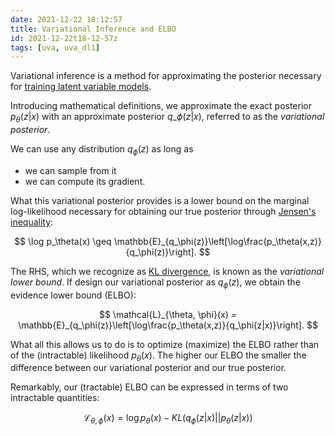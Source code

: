 ```yaml
---
date: 2021-12-22 18:12:57
title: Variational Inference and ELBO
id: 2021-12-22t18-12-57z
tags: [uva, uva_dl1]
---
```


Variational inference is a method for approximating the posterior necessary for
[training latent variable models](./2021-12-22t17-24-16z.md).

Introducing mathematical definitions, we approximate the exact posterior
$p_\theta(z|x)$ with an approximate posterior $q\_\phi(z|x)$, referred to as the
_variational posterior_.

We can use any distribution $q_\phi(z)$ as long as

- we can sample from it
- we can compute its gradient.

What this variational posterior provides is a lower bound on the marginal
log-likelihood necessary for obtaining our true posterior through
[Jensen's inequality](./2021-12-22t18-43-44z.md):

$$
\log p_\theta(x) \geq
\mathbb{E}_{q_\phi(z)}\left[\log\frac{p_\theta(x,z)}{q_\phi(z)}\right].
$$

The RHS, which we recognize as [KL divergence](./2021-12-22t18-20-26z.md), is
known as the _variational lower bound_. If design our variational posterior as
$q_\phi(z)$, we obtain the evidence lower bound (ELBO):

$$
\mathcal{L}_{\theta, \phi}(x) =
\mathbb{E}_{q_\phi(z)}\left[\log\frac{p_\theta(x,z)}{q_\phi(z|x)}\right].
$$

What all this allows us to do is to optimize (maximize) the ELBO rather than of
the (intractable) likelihood $p_\theta(x)$. The higher our ELBO the smaller the
difference between our variational posterior and our true posterior.

Remarkably, our (tractable) ELBO can be expressed in terms of two intractable
quantities:

$$
\mathcal{L}_{\theta, \phi}(x) =
\log p_\theta(x) - KL(q_\phi(z|x)||p_\theta(z|x))
$$
